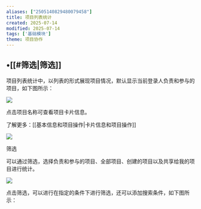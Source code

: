 ```yaml
---
aliases: ["2505140829480079458"]
title: 项目列表统计
created: 2025-07-14
modified: 2025-07-14
tags: ['基础模块']
theme: 项目协作
---
```


## •[[#筛选|筛选]]

项目列表统计中，以列表的形式展现项目情况，默认显示当前登录人负责和参与的项目，如下图所示：

![](https://myhelpdoc.oss-cn-heyuan.aliyuncs.com/mdimages/12ae647e9ec6ff8a8020522900bf4039.jpg)

点击项目名称可查看项目卡片信息。

了解更多：[[基本信息和项目操作|卡片信息和项目操作]]

![](https://myhelpdoc.oss-cn-heyuan.aliyuncs.com/mdimages/7cd3cdb19405f57bbf839dbc1bcb40cf.jpg)

筛选

可以通过筛选，选择负责和参与的项目、全部项目、创建的项目以及共享给我的项目进行统计。

![](https://myhelpdoc.oss-cn-heyuan.aliyuncs.com/mdimages/09e6ace72b7f0ad03b7d5b6967a4ea6b.jpg)

点击筛选，可以进行在指定的条件下进行筛选，还可以添加搜索条件，如下图所示：


